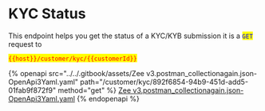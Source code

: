 # KYC Status

This endpoint helps you get the status of a KYC/KYB submission it is a <mark style="color:blue;">`GET`</mark> request to&#x20;

<mark style="color:red;">`{{host}}/customer/kyc/{{customerId}}`</mark>



{% openapi src="../../.gitbook/assets/Zee v3.postman_collectionagain.json-OpenApi3Yaml.yaml" path="/customer/kyc/892f6854-94b9-451d-add5-01fab9f872f9" method="get" %}
[Zee v3.postman_collectionagain.json-OpenApi3Yaml.yaml](<../../.gitbook/assets/Zee v3.postman_collectionagain.json-OpenApi3Yaml.yaml>)
{% endopenapi %}
